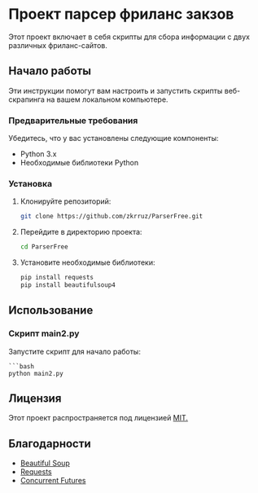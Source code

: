 # Проект парсер фриланс закзов

Этот проект включает в себя скрипты для сбора информации с двух различных фриланс-сайтов.

## Начало работы

Эти инструкции помогут вам настроить и запустить скрипты веб-скрапинга на вашем локальном компьютере.

### Предварительные требования

Убедитесь, что у вас установлены следующие компоненты:

- Python 3.x
- Необходимые библиотеки Python

### Установка

1. Клонируйте репозиторий:

   ```bash
   git clone https://github.com/zkrruz/ParserFree.git
   
2. Перейдите в директорию проекта:
   
    ```bash
    cd ParserFree
    
4. Установите необходимые библиотеки:
   
   ```bash
   pip install requests
   pip install beautifulsoup4

## Использование

### Скрипт main2.py

Запустите скрипт для начало работы:

    ```bash
    python main2.py

## Лицензия 
Этот проект распространяется под лицензией [MIT.](https://ru.wikipedia.org/wiki/%D0%9B%D0%B8%D1%86%D0%B5%D0%BD%D0%B7%D0%B8%D1%8F_MIT)

## Благодарности

* [Beautiful Soup](https://www.crummy.com/software/BeautifulSoup/bs4/doc/)
* [Requests](https://requests.readthedocs.io/en/latest/)
* [Concurrent Futures](https://docs.python.org/3/library/concurrent.futures.html)
